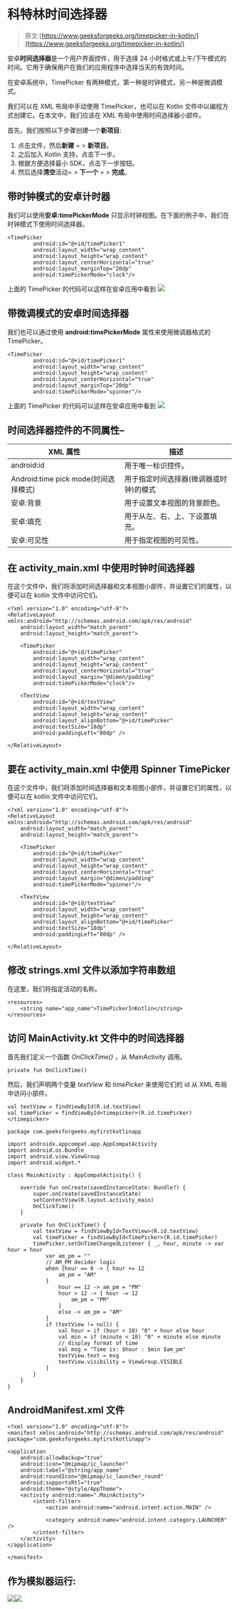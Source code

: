 # 科特林时间选择器

> 原文:[https://www.geeksforgeeks.org/timepicker-in-kotlin/](https://www.geeksforgeeks.org/timepicker-in-kotlin/)

安卓**时间选择器**是一个用户界面控件，用于选择 24 小时格式或上午/下午模式的时间。它用于确保用户在我们的应用程序中选择当天的有效时间。

在安卓系统中，TimePicker 有两种模式，第一种是时钟模式，另一种是微调模式。

我们可以在 XML 布局中手动使用 TimePicker，也可以在 Kotlin 文件中以编程方式创建它。在本文中，我们应该在 XML 布局中使用时间选择器小部件。

首先，我们按照以下步骤创建一个**新项目**:

1.  点击文件，然后**新建** = > **新项目**。
2.  之后加入 Kotlin 支持，点击下一步。
3.  根据方便选择最小 SDK，点击下一步按钮。
4.  然后选择**清空**活动= > **下一个** = > **完成**。

## 带时钟模式的安卓计时器

我们可以使用**安卓:timePickerMode** 只显示时钟视图。在下面的例子中，我们在时钟模式下使用时间选择器。

```
<TimePicker
        android:id="@+id/timePicker1"
        android:layout_width="wrap_content"
        android:layout_height="wrap_content"
        android:layout_centerHorizontal="true"
        android:layout_marginTop="20dp"
        android:timePickerMode="clock"/>
```

上面的 TimePicker 的代码可以这样在安卓应用中看到
![](img/bb17476f27991391a795394866b71222.png)

## 带微调模式的安卓时间选择器

我们也可以通过使用 **android:timePickerMode** 属性来使用微调器格式的 TimePicker。

```
<TimePicker
        android:id="@+id/timePicker1"
        android:layout_width="wrap_content"
        android:layout_height="wrap_content"
        android:layout_centerHorizontal="true"
        android:layout_marginTop="20dp"
        android:timePickerMode="spinner"/>
```

上面的 TimePicker 的代码可以这样在安卓应用中看到
![](img/61732ccb3034f1a476e921625cea9e19.png)

## 时间选择器控件的不同属性–

| XML 属性 | 描述 |
| --- | --- |
| android:id | 用于唯一标识控件。 |
| Android:time pick mode(时间选择模式) | 用于指定时间选择器(微调器或时钟)的模式 |
| 安卓:背景 | 用于设置文本视图的背景颜色。 |
| 安卓:填充 | 用于从左、右、上、下设置填充。 |
| 安卓:可见性 | 用于指定视图的可见性。 |

## 在 activity_main.xml 中使用时钟时间选择器

在这个文件中，我们将添加时间选择器和文本视图小部件，并设置它们的属性，以便可以在 kotlin 文件中访问它们。

```
<?xml version="1.0" encoding="utf-8"?>
<RelativeLayout xmlns:android="http://schemas.android.com/apk/res/android"
    android:layout_width="match_parent"
    android:layout_height="match_parent">

    <TimePicker
        android:id="@+id/timePicker"
        android:layout_width="wrap_content"
        android:layout_height="wrap_content"
        android:layout_centerHorizontal="true"
        android:layout_margin="@dimen/padding"
        android:timePickerMode="clock"/>

    <TextView
        android:id="@+id/textView"
        android:layout_width="wrap_content"
        android:layout_height="wrap_content"
        android:layout_alignBottom="@+id/timePicker"
        android:textSize="18dp"
        android:paddingLeft="80dp" />

</RelativeLayout>
```

## 要在 activity_main.xml 中使用 Spinner TimePicker

在这个文件中，我们将添加时间选择器和文本视图小部件，并设置它们的属性，以便可以在 kotlin 文件中访问它们。

```
<?xml version="1.0" encoding="utf-8"?>
<RelativeLayout xmlns:android="http://schemas.android.com/apk/res/android"
    android:layout_width="match_parent"
    android:layout_height="match_parent">

    <TimePicker
        android:id="@+id/timePicker"
        android:layout_width="wrap_content"
        android:layout_height="wrap_content"
        android:layout_centerHorizontal="true"
        android:layout_margin="@dimen/padding"
        android:timePickerMode="spinner"/>

    <TextView
        android:id="@+id/textView"
        android:layout_width="wrap_content"
        android:layout_height="wrap_content"
        android:layout_alignBottom="@+id/timePicker"
        android:textSize="18dp"
        android:paddingLeft="80dp" />

</RelativeLayout>
```

## 修改 strings.xml 文件以添加字符串数组

在这里，我们将指定活动的名称。

```
<resources>
    <string name="app_name">TimePickerInKotlin</string>
</resources>
```

## 访问 MainActivity.kt 文件中的时间选择器

首先我们定义一个函数 *OnClickTime()* ，从 MainActivity 调用。

```
private fun OnClickTime()
```

然后，我们声明两个变量 *textView* 和 *timePicker* 来使用它们的 id 从 XML 布局中访问小部件。

```
val textView = findViewById(R.id.textView)
val timePicker = findViewById<timepicker>(R.id.timePicker)</timepicker> 
```

```
package com.geeksforgeeks.myfirstkotlinapp

import androidx.appcompat.app.AppCompatActivity
import android.os.Bundle
import android.view.ViewGroup
import android.widget.*

class MainActivity : AppCompatActivity() {

    override fun onCreate(savedInstanceState: Bundle?) {
        super.onCreate(savedInstanceState)
        setContentView(R.layout.activity_main)
        OnClickTime()
    }

    private fun OnClickTime() {
        val textView = findViewById<TextView>(R.id.textView)
        val timePicker = findViewById<TimePicker>(R.id.timePicker)
        timePicker.setOnTimeChangedListener { _, hour, minute -> var hour = hour
            var am_pm = ""
            // AM_PM decider logic
            when {hour == 0 -> { hour += 12
                am_pm = "AM"
            }
                hour == 12 -> am_pm = "PM"
                hour > 12 -> { hour -= 12
                    am_pm = "PM"
                }
                else -> am_pm = "AM"
            }
            if (textView != null) {
                val hour = if (hour < 10) "0" + hour else hour
                val min = if (minute < 10) "0" + minute else minute
                // display format of time
                val msg = "Time is: $hour : $min $am_pm"
                textView.text = msg
                textView.visibility = ViewGroup.VISIBLE
            }
        }
    }
}
```

## AndroidManifest.xml 文件

```
<?xml version="1.0" encoding="utf-8"?>
<manifest xmlns:android="http://schemas.android.com/apk/res/android"
package="com.geeksforgeeks.myfirstkotlinapp">

<application
    android:allowBackup="true"
    android:icon="@mipmap/ic_launcher"
    android:label="@string/app_name"
    android:roundIcon="@mipmap/ic_launcher_round"
    android:supportsRtl="true"
    android:theme="@style/AppTheme">
    <activity android:name=".MainActivity">
        <intent-filter>
            <action android:name="android.intent.action.MAIN" />

            <category android:name="android.intent.category.LAUNCHER" />
        </intent-filter>
    </activity>
</application>

</manifest>
```

## 作为模拟器运行:

![](img/6d3cef196282868645011689df125500.png)![](img/116f35522a7486e914d5a33e789a7f55.png)